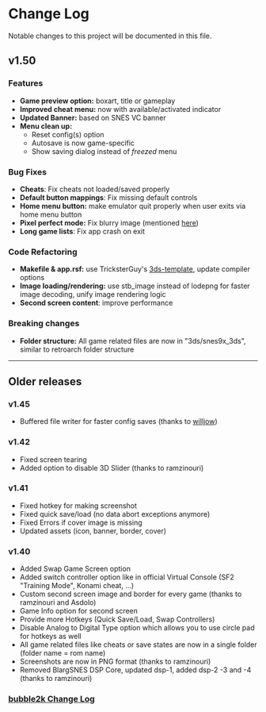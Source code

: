 # Change Log
Notable changes to this project will be documented in this file.

## v1.50

### Features

* **Game preview option:** boxart, title or gameplay
* **Improved cheat menu:** now with available/activated indicator
* **Updated Banner:** based on SNES VC banner
* **Menu clean up:**
  * Reset config(s) option
  * Autosave is now game-specific
  * Show saving dialog instead of _freezed_ menu

### Bug Fixes

* **Cheats**: Fix cheats not loaded/saved properly
* **Default button mappings**: Fix missing default controls 
* **Home menu button:** make emulator quit properly when user exits via home menu button
* **Pixel perfect mode:** Fix blurry image (mentioned [here](https://github.com/asdolo/snes9x_3ds_forwarder/pull/1))
* **Long game lists**: Fix app crash on exit

### Code Refactoring
* **Makefile & app.rsf:** use TricksterGuy's [3ds-template](https://github.com/TricksterGuy/3ds-template), update compiler options
* **Image loading/rendering:** use stb_image instead of lodepng for faster image decoding, unify image rendering logic
* **Second screen content**: improve performance


### Breaking changes

* **Folder structure:** All game related files are now in "3ds/snes9x_3ds", similar to retroarch folder structure



---
## Older releases

### v1.45
- Buffered file writer for faster config saves (thanks to [willjow](https://github.com/willjow/snes9x_3ds))

### v1.42
- Fixed screen tearing
- Added option to disable 3D Slider (thanks to ramzinouri)

### v1.41
- Fixed hotkey for making screenshot 
- Fixed quick save/load (no data abort exceptions anymore)
- Fixed Errors if cover image is missing
- Updated assets (icon, banner, border, cover)

### v1.40

- Added Swap Game Screen option
- Added switch controller option like in official Virtual Console (SF2 "Training Mode", Konami cheat, ...)
- Custom second screen image and border for every game (thanks to ramzinouri and Asdolo)
- Game Info option for second screen
- Provide more Hotkeys (Quick Save/Load, Swap Controllers)
- Disable Analog to Digital Type option which allows you to use circle pad for hotkeys as well
- All game related files like cheats or save states are now in a single folder (folder name = rom name)
- Screenshots are now in PNG format (thanks to ramzinouri)
- Removed BlargSNES DSP Core, updated dsp-1, added dsp-2 -3 and -4 (thanks to ramzinouri)

### [bubble2k Change Log](https://github.com/bubble2k16/snes9x_3ds#change-history)
